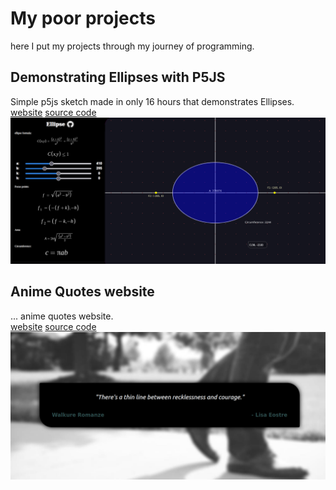 # My poor projects  
here I put my projects through my journey of programming.

## Demonstrating Ellipses with P5JS
Simple p5js sketch made in only 16 hours that demonstrates Ellipses.\
[website](https://clod44.github.io/p5js-ellipse-visualization/)
[source code](https://github.com/clod44/p5js-ellipse-visualization)
![p5js ellipses website screenshot](/docs/assets/p5jsEllipsesWebsite.png)

## Anime Quotes website  
... anime quotes website.  
[website](https://clod44.github.io/html-anime-quotest-test)
[source code](https://github.com/clod44/html-anime-quotest-test)
![anime quotes website screenshot](/docs/assets/htmlAnimeQuotesTestScreenshot.png)








